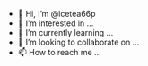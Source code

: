 - 👋 Hi, I’m @icetea66p
- 👀 I’m interested in ...
- 🌱 I’m currently learning ...
- 💞️ I’m looking to collaborate on ...
- 📫 How to reach me ...

<!---
icetea66p/icetea66p is a ✨ special ✨ repository because its `README.md` (this file) appears on your GitHub profile.
You can click the Preview link to take a look at your changes.
--->

